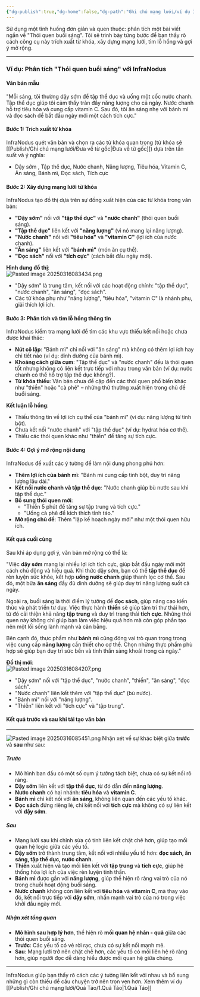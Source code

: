 ```yaml
---
{"dg-publish":true,"dg-home":false,"dg-path":"Ghi chú mạng lưới/ví dụ Infranodus.md","permalink":"/ghi-chu-mang-luoi/vi-du-infranodus/","dgPassFrontmatter":true,"updated":"2025-03-16T10:34:53.854+07:00"}
---
```


Sử dụng một tình huống đơn giản và quen thuộc: phân tích một bài viết ngắn về "Thói quen buổi sáng". Tôi sẽ trình bày từng bước để bạn thấy rõ cách công cụ này trích xuất từ khóa, xây dựng mạng lưới, tìm lỗ hổng và gợi ý mở rộng.

---

### Ví dụ: Phân tích "Thói quen buổi sáng" với InfraNodus

#### **Văn bản mẫu**
"Mỗi sáng, tôi thường dậy sớm để tập thể dục và uống một cốc nước chanh. Tập thể dục giúp tôi cảm thấy tràn đầy năng lượng cho cả ngày. Nước chanh hỗ trợ tiêu hóa và cung cấp vitamin C. Sau đó, tôi ăn sáng nhẹ với bánh mì và đọc sách để bắt đầu ngày mới một cách tích cực."

#### **Bước 1: Trích xuất từ khóa**
InfraNodus quét văn bản và chọn ra các từ khóa quan trọng (từ khóa sẽ [[Publish/Ghi chú mạng lưới/Đưa về từ gốc\|Đưa về từ gốc]]) dựa trên tần suất và ý nghĩa:
- Dậy sớm , Tập thể dục, Nước chanh, Năng lượng, Tiêu hóa, Vitamin C, Ăn sáng, Bánh mì,  Đọc sách, Tích cực

#### **Bước 2: Xây dựng mạng lưới từ khóa**
InfraNodus tạo đồ thị dựa trên sự đồng xuất hiện của các từ khóa trong văn bản:
- **"Dậy sớm"** nối với **"tập thể dục"** và **"nước chanh"** (thói quen buổi sáng).
- **"Tập thể dục"** liên kết với **"năng lượng"** (vì nó mang lại năng lượng).
- **"Nước chanh"** nối với **"tiêu hóa"** và **"vitamin C"** (lợi ích của nước chanh).
- **"Ăn sáng"** liên kết với **"bánh mì"** (món ăn cụ thể).
- **"Đọc sách"** nối với **"tích cực"** (cách bắt đầu ngày mới).

**Hình dung đồ thị**:  
![Pasted image 20250316083434.png](/img/user/src/Pasted%20image%2020250316083434.png)
- "Dậy sớm" là trung tâm, kết nối với các hoạt động chính: "tập thể dục", "nước chanh", "ăn sáng", "đọc sách".  
- Các từ khóa phụ như "năng lượng", "tiêu hóa", "vitamin C" là nhánh phụ, giải thích lợi ích.

#### **Bước 3: Phân tích và tìm lỗ hổng thông tin**
InfraNodus kiểm tra mạng lưới để tìm các khu vực thiếu kết nối hoặc chưa được khai thác:
- **Nút cô lập**: "Bánh mì" chỉ nối với "ăn sáng" mà không có thêm lợi ích hay chi tiết nào (ví dụ: dinh dưỡng của bánh mì).  
- **Khoảng cách giữa cụm**: "Tập thể dục" và "nước chanh" đều là thói quen tốt nhưng không có liên kết trực tiếp với nhau trong văn bản (ví dụ: nước chanh có thể hỗ trợ tập thể dục không?).  
- **Từ khóa thiếu**: Văn bản chưa đề cập đến các thói quen phổ biến khác như "thiền" hoặc "cà phê" – những thứ thường xuất hiện trong chủ đề buổi sáng.

**Kết luận lỗ hổng**:  
- Thiếu thông tin về lợi ích cụ thể của "bánh mì" (ví dụ: năng lượng từ tinh bột).  
- Chưa kết nối "nước chanh" với "tập thể dục" (ví dụ: hydrat hóa cơ thể).  
- Thiếu các thói quen khác như "thiền" để tăng sự tích cực.

#### **Bước 4: Gợi ý mở rộng nội dung**
InfraNodus đề xuất các ý tưởng để làm nội dung phong phú hơn:
- **Thêm lợi ích của bánh mì**: "Bánh mì cung cấp tinh bột, duy trì năng lượng lâu dài."  
- **Kết nối nước chanh và tập thể dục**: "Nước chanh giúp bù nước sau khi tập thể dục."  
- **Bổ sung thói quen mới**:  
  - "Thiền 5 phút để tăng sự tập trung và tích cực."  
  - "Uống cà phê để kích thích tỉnh táo."  
- **Mở rộng chủ đề**: Thêm "lập kế hoạch ngày mới" như một thói quen hữu ích.

#### **Kết quả cuối cùng**
Sau khi áp dụng gợi ý, văn bản mở rộng có thể là:  

"Việc **dậy sớm** mang lại nhiều lợi ích tích cực, giúp bắt đầu ngày mới một cách chủ động và hiệu quả. Khi thức dậy sớm, bạn có thể **tập thể dục** để rèn luyện sức khỏe, kết hợp **uống nước chanh** giúp thanh lọc cơ thể. Sau đó, một bữa **ăn sáng** đầy đủ dinh dưỡng sẽ giúp duy trì năng lượng suốt cả ngày.

Ngoài ra, buổi sáng là thời điểm lý tưởng để **đọc sách**, giúp nâng cao kiến thức và phát triển tư duy. Việc thực hành **thiền** sẽ giúp tâm trí thư thái hơn, từ đó cải thiện khả năng **tập trung** và duy trì trạng thái **tích cực**. Những thói quen này không chỉ giúp bạn làm việc hiệu quả hơn mà còn góp phần tạo nên một lối sống lành mạnh và cân bằng.

Bên cạnh đó, thực phẩm như **bánh mì** cũng đóng vai trò quan trọng trong việc cung cấp **năng lượng** cần thiết cho cơ thể. Chọn những thực phẩm phù hợp sẽ giúp bạn duy trì sức bền và tinh thần sảng khoái trong cả ngày."

**Đồ thị mới**:  
![Pasted image 20250316084207.png](/img/user/src/Pasted%20image%2020250316084207.png)
- "Dậy sớm" nối với "tập thể dục", "nước chanh", "thiền", "ăn sáng", "đọc sách".  
- "Nước chanh" liên kết thêm với "tập thể dục" (bù nước).  
- "Bánh mì" nối với "năng lượng".  
- "Thiền" liên kết với "tích cực" và "tập trung".

#### **Kết quả trước và sau khi tái tạo văn bản**
---
![Pasted image 20250316085451.png](/img/user/src/Pasted%20image%2020250316085451.png)
Nhận xét về sự khác biệt giữa **trước** và **sau** như sau:
##### **Trước**

- Mô hình ban đầu có một số cụm ý tưởng tách biệt, chưa có sự kết nối rõ ràng.
- **Dậy sớm** liên kết với **tập thể dục**, từ đó dẫn đến **năng lượng**.
- **Nước chanh** có hai nhánh: **tiêu hóa** và **vitamin C**.
- **Bánh mì** chỉ kết nối với **ăn sáng**, không liên quan đến các yếu tố khác.
- **Đọc sách** đứng riêng lẻ, chỉ kết nối với **tích cực** mà không có sự liên kết với **dậy sớm**.

##### **Sau**

- Mạng lưới sau khi chỉnh sửa có tính liên kết chặt chẽ hơn, giúp tạo mối quan hệ logic giữa các yếu tố.
- **Dậy sớm** trở thành trung tâm, kết nối với nhiều yếu tố hơn: **đọc sách, ăn sáng, tập thể dục, nước chanh**.
- **Thiền** xuất hiện và tạo mối liên kết với **tập trung** và **tích cực**, giúp hệ thống hóa lợi ích của việc rèn luyện tinh thần.
- **Bánh mì** được gắn với **năng lượng**, giúp thể hiện rõ ràng vai trò của nó trong chuỗi hoạt động buổi sáng.
- **Nước chanh** không còn liên kết với **tiêu hóa** và **vitamin C**, mà thay vào đó, kết nối trực tiếp với **dậy sớm**, nhấn mạnh vai trò của nó trong việc khởi đầu ngày mới.

##### **Nhận xét tổng quan**

- **Mô hình sau hợp lý hơn**, thể hiện rõ **mối quan hệ nhân - quả** giữa các thói quen buổi sáng.
- **Trước**: Các yếu tố có vẻ rời rạc, chưa có sự kết nối mạnh mẽ.
- **Sau**: Mạng lưới trở nên chặt chẽ hơn, các yếu tố có mối liên hệ rõ ràng hơn, giúp người đọc dễ dàng hiểu được mối quan hệ giữa chúng.


---
InfraNodus giúp bạn thấy rõ cách các ý tưởng liên kết với nhau và bổ sung những gì còn thiếu để câu chuyện trở nên trọn vẹn hơn. Xem thêm ví dụ [[Publish/Ghi chú mạng lưới/Quả Táo/1.Quả Táo\|1.Quả Táo]]

